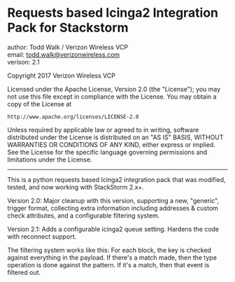 # Requests based Icinga2 Integration Pack for Stackstorm

author: Todd Walk / Verizon Wireless VCP<br/>
email: todd.walk@verizonwireless.com<br/>
verison: 2.1

Copyright 2017 Verizon Wireless VCP

Licensed under the Apache License, Version 2.0 (the "License");
you may not use this file except in compliance with the License.
You may obtain a copy of the License at

    http://www.apache.org/licenses/LICENSE-2.0

Unless required by applicable law or agreed to in writing, software
distributed under the License is distributed on an "AS IS" BASIS,
WITHOUT WARRANTIES OR CONDITIONS OF ANY KIND, either express or implied.
See the License for the specific language governing permissions and
limitations under the License.

--------

This is a python requests based Icinga2 integration pack that was modified, tested, and now working with StackStorm 2.x+. 

Version 2.0: Major cleanup with this version, supporting a new, "generic", trigger format, collecting extra information including addresses & custom check attributes, and a configurable filtering system.

Version 2.1: Adds a configurable icinga2 queue setting. Hardens the code with reconnect support.

The filtering system works like this: For each block, the key is checked against everything in the payload. If there's a match made, then the type operation is done against the pattern. If it's a match, then that event is filtered out.
